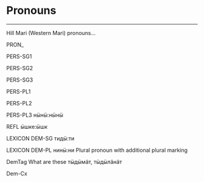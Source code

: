 # Pronouns
----

Hill Mari (Western Mari) pronouns...

PRON_

PERS-SG1

PERS-SG2

PERS-SG3

PERS-PL1

PERS-PL2

PERS-PL3 нӹнӹ:нӹнӹ

REFL ӹшке:ӹшк







 LEXICON DEM-SG  тидӹ:ти


 LEXICON DEM-PL  нинӹ:ни
Plural pronoun with additional plural marking


DemTag
What are these тӹдӹмӓт, тӹдӹлӓнӓт

Dem-Cx







